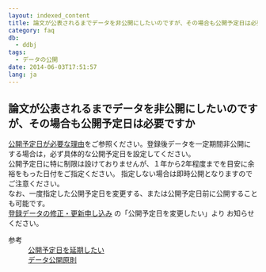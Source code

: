 ```yaml
---
layout: indexed_content
title: 論文が公表されるまでデータを非公開にしたいのですが、その場合も公開予定日は必要ですか
category: faq
db:
  - ddbj
tags: 
  - データの公開
date: 2014-06-03T17:51:57
lang: ja
---
```


## 論文が公表されるまでデータを非公開にしたいのですが、その場合も公開予定日は必要ですか

<p><a href="/documents/documents/documents/data-release-policy.html#requirement">公開予定日が必要な理由</a>をご参照ください。登録後データを一定期間非公開にする場合は，必ず具体的な公開予定日を設定してください。<br>公開予定日に特に制限は設けておりませんが、１年から2年程度までを目安に余裕をもった日付をご指定ください。 指定しない場合は即時公開となりますのでご注意ください。<br>なお、一度指定した公開予定日を変更する、または公開予定日前に公開することも可能です。 <br><a href="/ddbj/update-form.html">登録データの修正・更新申し込み</a> の「公開予定日を変更したい」より お知らせください。</p>
<dl><dt>参考</dt>
  <dd><a href="/faq/ja/postpone-hold-date.html">公開予定日を延期したい</a></dd>
  <dd><a href="/documents/documents/documents/data-release-policy.html">データ公開原則</a></dd>
</dl>
